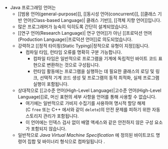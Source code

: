 - Java 프로그래밍 언어는
	-  [[범용 언어(general-purpose)]], [[동시성 언어(concurrent)]], [[클래스 기반 언어(Class-based Language)| 클래스 기반]], [[객체 지향 언어]]입니다.
	- 많은 프로그래머가 능숙히 익히도록 간단히 설계되었습니다.
	- [[연구 언어(Research Language)| 연구 언어]]가 아닌 [[프로덕션 언어(Production Language)|프로덕션 언어]]로 의도되었습니다.
	- 강력하고 [[정적 타이핑(Static Typing)|정적으로 유형이 지정]]됩니다.
		- 컴파일 타임, 런타임 오류를 명확히 구분 가능합니다.
			- 컴파일 타임은 일반적으로 프로그램을 기계에 독립적인 바이트 코드 표현으로 변환하는 것으로 구성됩니다.
			- 런타임 활동에는 프로그램을 실행하는 데 필요한 클래스의 로딩 및 링크, 선택적 기계 코드 생성 및 프로그램의 동적 최적화, 실제 프로그램 실행이 포함됩니다.
	- 상대적으로 [[고수준 언어(High-Level Language)|고수준 언어(High-Level Language)]]로, 머신 표현의 세부 사항을 언어를 통해 사용할 수 없습니다.
		- 여기에는 일반적으로 가비지 수집기를 사용하여 명시적 할당 해제(C `free` 또는 C++ 에서와 같이 `delete`)의 안전 문제를 피하기 위한 자동 스토리지 관리가 포함됩니다.
		- 이 언어에는 인덱스 검사 없이 배열 액세스와 같은 안전하지 않은 구성 요소가 포함되지 않습니다.
	- 일반적으로 _Java Virtual Machine Specification_ 에 정의된 바이트코드 명령어 집합 및 바이너리 형식으로 컴파일됩니다 .